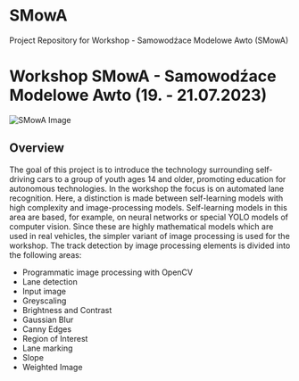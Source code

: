 # SMowA
Project Repository for Workshop - Samowodźace Modelowe Awto (SMowA)

# Workshop SMowA - Samowodźace Modelowe Awto (19. - 21.07.2023)
![SMowA Image](images/SMowA.png)

## Overview
The goal of this project is to introduce the technology surrounding self-driving cars to a group of youth ages 14 and older, promoting education for autonomous technologies. In the workshop the focus is on automated lane recognition. Here, a distinction is made between self-learning models with high complexity and image-processing models. Self-learning models in this area are based, for example, on neural networks or special YOLO models of computer vision. Since these are highly mathematical models which are used in real vehicles, the simpler variant of image processing is used for the workshop.
The track detection by image processing elements is divided into the following areas:

- Programmatic image processing with OpenCV
- Lane detection
- Input image
- Greyscaling
- Brightness and Contrast
- Gaussian Blur
- Canny Edges
- Region of Interest
- Lane marking
- Slope
- Weighted Image
